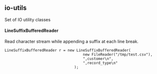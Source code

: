 ## io-utils
Set of IO utility classes

#### LineSuffixBufferedReader 
Read character stream while appending a suffix at each line break. 

    LineSuffixBufferedReader r = new LineSuffixBufferedReader(
                                        new FileReader("/tmp/test.csv"),
                                        ",customer\n", 
                                        ",record_type\n"
                                    );
